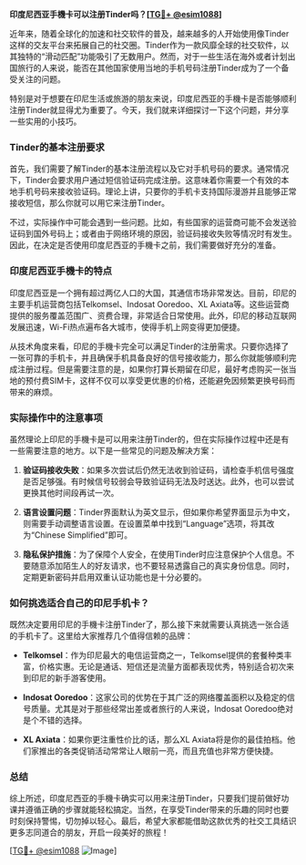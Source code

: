 **印度尼西亚手機卡可以注册Tinder吗？[[TG💪+ @esim1088](https://t.me/s/esim1088)]**

近年来，随着全球化的加速和社交软件的普及，越来越多的人开始使用像Tinder这样的交友平台来拓展自己的社交圈。Tinder作为一款风靡全球的社交软件，以其独特的“滑动匹配”功能吸引了无数用户。然而，对于一些生活在海外或者计划出国旅行的人来说，能否在其他国家使用当地的手机号码注册Tinder成为了一个备受关注的问题。

特别是对于想要在印尼生活或旅游的朋友来说，印度尼西亚的手機卡是否能够顺利注册Tinder就显得尤为重要了。今天，我们就来详细探讨一下这个问题，并分享一些实用的小技巧。

### Tinder的基本注册要求

首先，我们需要了解Tinder的基本注册流程以及它对手机号码的要求。通常情况下，Tinder会要求用户通过短信验证码完成注册。这意味着你需要一个有效的本地手机号码来接收验证码。理论上讲，只要你的手机卡支持国际漫游并且能够正常接收短信，那么你就可以用它来注册Tinder。

不过，实际操作中可能会遇到一些问题。比如，有些国家的运营商可能不会发送验证码到国外号码上；或者由于网络环境的原因，验证码接收失败等情况时有发生。因此，在决定是否使用印度尼西亚的手機卡之前，我们需要做好充分的准备。

### 印度尼西亚手機卡的特点

印度尼西亚是一个拥有超过两亿人口的大国，其通信市场非常发达。目前，印尼的主要手机运营商包括Telkomsel、Indosat Ooredoo、XL Axiata等。这些运营商提供的服务覆盖范围广、资费合理，非常适合日常使用。此外，印尼的移动互联网发展迅速，Wi-Fi热点遍布各大城市，使得手机上网变得更加便捷。

从技术角度来看，印尼的手機卡完全可以满足Tinder的注册需求。只要你选择了一张可靠的手机卡，并且确保手机具备良好的信号接收能力，那么你就能够顺利完成注册过程。但是需要注意的是，如果你打算长期留在印尼，最好考虑购买一张当地的预付费SIM卡，这样不仅可以享受更优惠的价格，还能避免因频繁更换号码而带来的麻烦。

### 实际操作中的注意事项

虽然理论上印尼的手機卡是可以用来注册Tinder的，但在实际操作过程中还是有一些需要注意的地方。以下是一些常见的问题及解决方案：

1. **验证码接收失败**：如果多次尝试后仍然无法收到验证码，请检查手机信号强度是否足够强。有时候信号较弱会导致验证码无法及时送达。此外，也可以尝试更换其他时间段再试一次。
   
2. **语言设置问题**：Tinder界面默认为英文显示，但如果你希望界面显示为中文，则需要手动调整语言设置。在设置菜单中找到“Language”选项，将其改为“Chinese Simplified”即可。

3. **隐私保护措施**：为了保障个人安全，在使用Tinder时应注意保护个人信息。不要随意添加陌生人的好友请求，也不要轻易透露自己的真实身份信息。同时，定期更新密码并启用双重认证功能也是十分必要的。

### 如何挑选适合自己的印尼手机卡？

既然决定要用印尼的手機卡注册Tinder了，那么接下来就需要认真挑选一张合适的手机卡了。这里给大家推荐几个值得信赖的品牌：

- **Telkomsel**：作为印尼最大的电信运营商之一，Telkomsel提供的套餐种类丰富，价格实惠。无论是通话、短信还是流量方面都表现优秀，特别适合初次来到印尼的新手游客使用。
  
- **Indosat Ooredoo**：这家公司的优势在于其广泛的网络覆盖面积以及稳定的信号质量。尤其是对于那些经常出差或者旅行的人来说，Indosat Ooredoo绝对是个不错的选择。

- **XL Axiata**：如果你更注重性价比的话，那么XL Axiata将是你的最佳拍档。他们家推出的各类促销活动常常让人眼前一亮，而且充值也非常方便快捷。

### 总结

综上所述，印度尼西亚的手機卡确实可以用来注册Tinder，只要我们提前做好功课并遵循正确的步骤就能轻松搞定。当然，在享受Tinder带来的乐趣的同时也要时刻保持警惕，切勿掉以轻心。最后，希望大家都能借助这款优秀的社交工具结识更多志同道合的朋友，开启一段美好的旅程！

[[TG💪+ @esim1088](https://t.me/s/esim1088) ![Image](https://i.postimg.cc/4NQfJmqS/Snipaste-2025-05-13-00-14-12.png)]